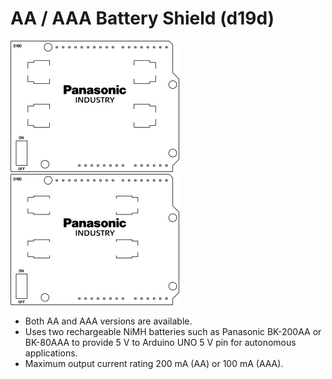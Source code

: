 # AA / AAA Battery Shield (d19d)
![AA Battery Shield (d19d)](../../assets/outline-d19d-aa.png)
![AAA Battery Shield (d19d)](../../assets/outline-d19d-aaa.png)

* Both AA and AAA versions are available.
* Uses two rechargeable NiMH batteries such as Panasonic BK-200AA or BK-80AAA to provide 5 V to Arduino UNO 5 V pin for autonomous applications.
* Maximum output current rating 200 mA (AA) or 100 mA (AAA).

